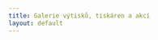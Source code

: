 ```yaml
---
title: Galerie výtisků, tiskáren a akcí
layout: default
---
```


<pre id="picasaSubtitle"></pre>
<div id="picasaPhotos"></div>
<script type="text/javascript">loadPicasaAlbum("dustingraves", "YumaTerritorialPrison");</script>
